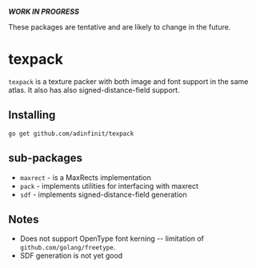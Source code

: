 ***WORK IN PROGRESS***

These packages are tentative and are likely to change in the future.

# texpack

`texpack` is a texture packer with both image and font support in the same atlas.
It also has also signed-distance-field support.

## Installing

```
go get github.com/adinfinit/texpack
```

## sub-packages

* `maxrect` - is a MaxRects implementation
* `pack` - implements utilities for interfacing with maxrect
* `sdf` - implements signed-distance-field generation

## Notes

* Does not support OpenType font kerning -- limitation of `github.com/golang/freetype`.
* SDF generation is not yet good